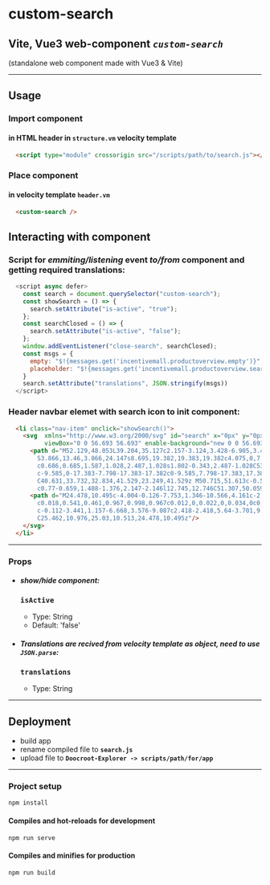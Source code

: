 # custom-search

## Vite, Vue3 web-component *`custom-search`*

(standalone web component made with Vue3 & Vite)

<hr>

## Usage

### Import component

#### in HTML header in `structure.vm` velocity template

```html
  <script type="module" crossorigin src="/scripts/path/to/search.js"></script>
```

### Place component

#### in velocity template `header.vm`

```html
  <custom-search />
```

## Interacting with component

### Script for *emmiting/listening* event *to/from* component and getting required translations:

```js
  <script async defer>
    const search = document.querySelector("custom-search");
    const showSearch = () => {
      search.setAttribute("is-active", "true");
    };
    const searchClosed = () => {
      search.setAttribute("is-active", "false");
    };
    window.addEventListener("close-search", searchClosed);
    const msgs = {
      empty: "$!{messages.get('incentivemall.productoverview.empty')}",
      placeholder: "$!{messages.get('incentivemall.productoverview.search')}"
    }
    search.setAttribute("translations", JSON.stringify(msgs))
  </script>
```

### Header navbar elemet with search icon to init component:

```html
  <li class="nav-item" onclick="showSearch()">  
    <svg  xmlns="http://www.w3.org/2000/svg" id="search" x="0px" y="0px" width="100%" height="100%" 
          viewBox="0 0 56.693 56.693" enable-background="new 0 0 56.693 56.693" preserveAspectRatio="xMidYMid meet">
      <path d="M52.129,48.053L39.204,35.127c2.157-3.124,3.428-6.905,3.428-10.98c0-10.688-8.695-19.383-19.383-19.383
        S3.866,13.46,3.866,24.147s8.695,19.382,19.383,19.382c4.075,0,7.856-1.271,10.98-3.428l12.926,12.927
        c0.686,0.685,1.587,1.028,2.487,1.028s1.802-0.343,2.487-1.028C53.502,51.656,53.502,49.425,52.129,48.053z M23.249,41.529
        c-9.585,0-17.383-7.798-17.383-17.382c0-9.585,7.798-17.383,17.383-17.383s17.383,7.798,17.383,17.383
        C40.631,33.732,32.834,41.529,23.249,41.529z M50.715,51.613c-0.592,0.592-1.555,0.591-2.146,0L35.824,38.868
        c0.77-0.659,1.488-1.376,2.147-2.146l12.745,12.746C51.307,50.059,51.307,51.022,50.715,51.613z"/>
      <path d="M24.478,10.495c-4.004-0.126-7.753,1.346-10.566,4.161c-2.814,2.814-4.292,6.567-4.16,10.566
        c0.018,0.541,0.461,0.967,0.998,0.967c0.012,0,0.022,0,0.034,0c0.552-0.018,0.984-0.48,0.966-1.032
        c-0.112-3.441,1.157-6.668,3.576-9.087c2.418-2.418,5.64-3.701,9.086-3.576c0.541,0.031,1.015-0.414,1.032-0.967
        C25.462,10.976,25.03,10.513,24.478,10.495z"/>
    </svg>
  </li>
```

<hr>

### Props

- #### ***show/hide component:***

  ### **`isActive`**

    - Type: String
    - Default: 'false'

- #### ***Translations are recived from velocity template as object, need to use `JSON.parse`:***

  ### **`translations`**

    - Type: String


<hr>

## Deployment

- build app 
- rename compiled file to **`search.js`**
- upload file to **`Doocroot-Explorer -> scripts/path/for/app`**

<hr>

### Project setup

```
npm install
```

#### Compiles and hot-reloads for development

```
npm run serve
```

#### Compiles and minifies for production

```
npm run build
```
